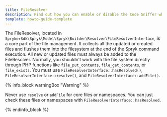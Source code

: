 ```yaml
---
title: FileResolver
description: Find out how you can enable or disable the Code Sniffer when running Spryks
template: howto-guide-template
---
```


The FileResolver, located in `SprykerSdk\Spryk\Model\Spryk\Builder\Resolver\FileResolverInterface`, is a core part of the file management.
It collects all the updated or created files and flushes them into the filesystem at the end of the Spryk command execution.
All new or updated files must always be added to the FileResolver.
Normally, you shouldn't work with the file system directly through PHP functions like `file_put_contents`, `file_get_contents`, or `file_exists`.
You must use `FileResolverInterface::hasResolved()`, `FileResolverInterface::resolve()`, and `FileResolverInterface::addFile()`.

{% info_block warningBox "Warning" %}

Never use `resolve` or `addFile` for core files or namespaces. You can just check these files or namespaces with `FileResolverInterface::hasResolved`.

{% endinfo_block %}